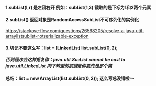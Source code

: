 ####  1.subList(l,r)  是左闭右开 例如：subList(1,3) 截取的是下标为1和2两个元素


#### 2.subList() 返回对象是RandomAccessSubList不可序列化的实例化
https://stackoverflow.com/questions/26568205/resolve-a-java-util-arraylistsublist-notserializable-exception

#### 3.切记不要这么写：list = (LinkedList) list.subList(0, 2);
***否则程序会这样报复你：java.util.SubList cannot be cast to java.util.LinkedList*** 
***向下转型的前提是你要先是那个类***

#### 总结：list = new ArrayList(list.subList(0, 2)); 这么写总没错啦～